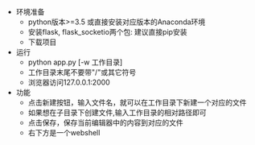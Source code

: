 - 环境准备
    * python版本>=3.5 或直接安装对应版本的Anaconda环境 
    * 安装flask, flask_socketio两个包: 建议直接pip安装
    * 下载项目
- 运行
    * python app.py [-w 工作目录]
    * 工作目录末尾不要带"/"或其它符号
    * 浏览器访问127.0.0.1:2000
- 功能
    * 点击新建按钮，输入文件名，就可以在工作目录下新建一个对应的文件
    * 如果想在子目录下创建文件,输入工作目录的相对路径即可
    * 点击保存，保存当前编辑器中的内容到对应的文件
    * 右下方是一个webshell



